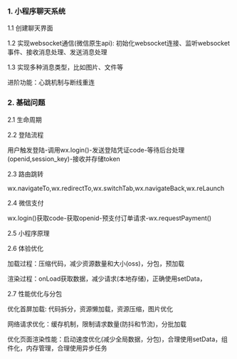 ### 1. 小程序聊天系统

1.1 创建聊天界面

1.2 实现websocket通信(微信原生api): 初始化websocket连接、监听websocket事件、接收消息处理、发送消息处理

1.3 实现多种消息类型，比如图片、文件等

进阶功能：心跳机制与断线重连

### 2. 基础问题

2.1 生命周期

2.2 登陆流程

用户触发登陆-调用wx.login()-发送登陆凭证code-等待后台处理(openid,session_key)-接收并存储token

2.3 路由跳转

wx.navigateTo,wx.redirectTo,wx.switchTab,wx.navigateBack,wx.reLaunch

2.4 微信支付

wx.login()获取code-获取openid-预支付订单请求-wx.requestPayment()

2.5 小程序原理

2.6 体验优化

加载过程：压缩代码，减少资源数量和大小(oss)，分包，预加载

渲染过程：onLoad获取数据，减少请求(本地存储)，正确使用setData，

2.7 性能优化与分包

优化首屏加载: 代码拆分，资源懒加载，资源压缩，图片优化

网络请求优化：缓存机制，限制请求数量(防抖和节流)，分批加载

优化页面渲染性能：启动速度优化(减少全局数据，分包)，合理使用setData，组件化，内存管理，合理使用异步任务
